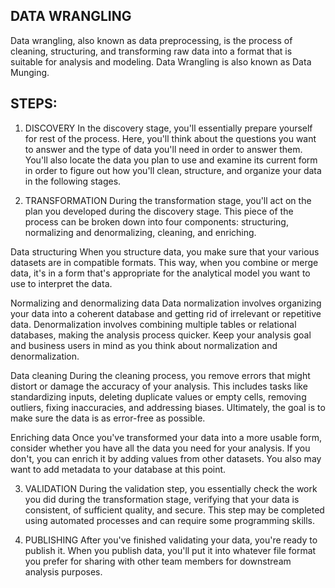 ## DATA WRANGLING
Data wrangling, also known as data preprocessing, is the process of cleaning, structuring, and transforming raw data into a format that is suitable for analysis and modeling. Data Wrangling is also known as Data Munging.

[](data-wrangling.png)


## STEPS:
1. DISCOVERY
In the discovery stage, you'll essentially prepare yourself for rest of the process. Here, you'll think about the questions you want to answer and the type of data you'll need in order to answer them. You'll also locate the data you plan to use and examine its current form in order to figure out how you'll clean, structure, and organize your data in the following stages.


2. TRANSFORMATION
During the transformation stage, you'll act on the plan you developed during the discovery stage. This piece of the process can be broken down into four components: structuring, normalizing and denormalizing, cleaning, and enriching.

Data structuring
When you structure data, you make sure that your various datasets are in compatible formats. This way, when you combine or merge data, it's in a form that's appropriate for the analytical model you want to use to interpret the data.

Normalizing and denormalizing data
Data normalization involves organizing your data into a coherent database and getting rid of irrelevant or repetitive data. Denormalization involves combining multiple tables or relational databases, making the analysis process quicker. Keep your analysis goal and business users in mind as you think about normalization and denormalization.

Data cleaning
During the cleaning process, you remove errors that might distort or damage the accuracy of your analysis. This includes tasks like standardizing inputs, deleting duplicate values or empty cells, removing outliers, fixing inaccuracies, and addressing biases. Ultimately, the goal is to make sure the data is as error-free as possible.

Enriching data
Once you've transformed your data into a more usable form, consider whether you have all the data you need for your analysis. If you don't, you can enrich it by adding values from other datasets. You also may want to add metadata to your database at this point.


3. VALIDATION
During the validation step, you essentially check the work you did during the transformation stage, verifying that your data is consistent, of sufficient quality, and secure. This step may be completed using automated processes and can require some programming skills.


4. PUBLISHING
After you've finished validating your data, you're ready to publish it. When you publish data, you'll put it into whatever file format you prefer for sharing with other team members for downstream analysis purposes.
